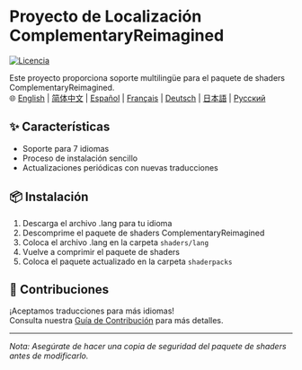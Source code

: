 # Proyecto de Localización ComplementaryReimagined

[![Licencia](https://img.shields.io/badge/License-MIT-blue.svg)](../../LICENSE)

Este proyecto proporciona soporte multilingüe para el paquete de shaders ComplementaryReimagined.  
🌐 [English](../../README.md) | [简体中文](README.zh.md) | [Español](#) | [Français](README.fr.md) | [Deutsch](README.de.md) | [日本語](README.ja.md) | [Русский](README.ru.md)

## ✨ Características
- Soporte para 7 idiomas
- Proceso de instalación sencillo
- Actualizaciones periódicas con nuevas traducciones

## 📦 Instalación
1. Descarga el archivo .lang para tu idioma
2. Descomprime el paquete de shaders ComplementaryReimagined
3. Coloca el archivo .lang en la carpeta `shaders/lang`
4. Vuelve a comprimir el paquete de shaders
5. Coloca el paquete actualizado en la carpeta `shaderpacks`

## 🤝 Contribuciones
¡Aceptamos traducciones para más idiomas!  
Consulta nuestra [Guía de Contribución](CONTRIBUTING.es.md) para más detalles.

---

*Nota: Asegúrate de hacer una copia de seguridad del paquete de shaders antes de modificarlo.*
